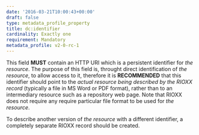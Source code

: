 ```yaml
---
date: '2016-03-21T10:00:43+00:00'
draft: false
type: metadata_profile_property
title: dc:identifier
cardinality: Exactly one
requirement: Mandatory
metadata_profile: v2-0-rc-1
---
```

This field **MUST** contain an HTTP URI which is a persistent identifier for *the resource*. The purpose of this field is, throught direct identification of *the resource*, to allow access to it, therefore it is **RECOMMENDED** that this identifier should point to the *actual resource being described by the RIOXX record* (typically a file in MS Word or PDF format), rather than to an intermediary resource such as a repository web page. Note that RIOXX does not require any require particular file format to be used for *the resource*.

To describe another version of *the resource* with a different identifier, a completely separate RIOXX record should be created.
